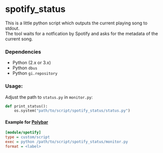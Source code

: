 # spotify_status
This is a little python script which outputs the current playing song to stdout.\
The tool waits for a notfication by Spotify and asks for the metadata of the current song.

### Dependencies
* Python (2.x or 3.x)
* Python `dbus`
* Python `gi.repository`

### Usage:
Adjust the path to `status.py` in `monitor.py`:
```python
def print_status():
    os.system("path/to/script/spotify_status/status.py")
```

#### Example for [Polybar](https://github.com/jaagr/polybar)
```ini
[module/spotify]
type = custom/script
exec = python /path/to/script/spotify_status/monitor.py
format = <label>
```
